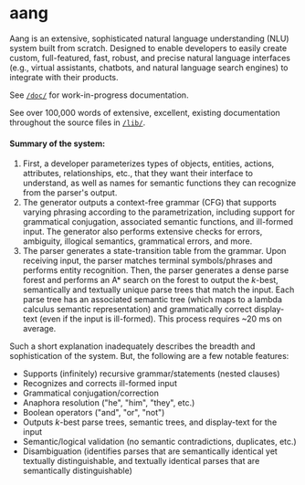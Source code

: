 # aang

Aang is an extensive, sophisticated natural language understanding (NLU) system built from scratch. Designed to enable developers to easily create custom, full-featured, fast, robust, and precise natural language interfaces (e.g., virtual assistants, chatbots, and natural language search engines) to integrate with their products.

See [`/doc/`](https://github.com/DannyNemer/aang/tree/master/doc) for work-in-progress documentation.

See over 100,000 words of extensive, excellent, existing documentation throughout the source files in [`/lib/`](https://github.com/DannyNemer/aang/tree/master/lib).

#### Summary of the system:

1. First, a developer parameterizes types of objects, entities, actions, attributes, relationships, etc., that they want their interface to understand, as well as names for semantic functions they can recognize from the parser's output.
2. The generator outputs a context-free grammar (CFG) that supports varying phrasing according to the parametrization, including support for grammatical conjugation, associated semantic functions, and ill-formed input. The generator also performs extensive checks for errors, ambiguity, illogical semantics, grammatical errors, and more.
3. The parser generates a state-transition table from the grammar. Upon receiving input, the parser matches terminal symbols/phrases and performs entity recognition. Then, the parser generates a dense parse forest and performs an A* search on the forest to output the *k*-best, semantically and textually unique parse trees that match the input. Each parse tree has an associated semantic tree (which maps to a lambda calculus semantic representation) and grammatically correct display-text (even if the input is ill-formed). This process requires ~20 ms on average.

Such a short explanation inadequately describes the breadth and sophistication of the system. But, the following are a few notable features:

- Supports (infinitely) recursive grammar/statements (nested clauses)
- Recognizes and corrects ill-formed input
- Grammatical conjugation/correction
- Anaphora resolution ("he", "him", "they", etc.)
- Boolean operators ("and", "or", "not")
- Outputs *k*-best parse trees, semantic trees, and display-text for the input
- Semantic/logical validation (no semantic contradictions, duplicates, etc.)
- Disambiguation (identifies parses that are semantically identical yet textually distinguishable, and textually identical parses that are semantically distinguishable)